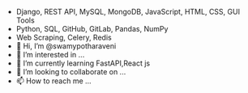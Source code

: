 - Django, REST API, MySQL, MongoDB, JavaScript, HTML, CSS, GUI Tools
- Python, SQL, GitHub, GitLab, Pandas, NumPy
- Web Scraping, Celery, Redis
- 👋 Hi, I’m @swamypotharaveni
- 👀 I’m interested in ...
- 🌱 I’m currently learning FastAPI,React js
- 💞️ I’m looking to collaborate on ...
- 📫 How to reach me ...


<!---
swamypotharaveni/swamypotharaveni is a ✨ special ✨ repository because its `README.md` (this file) appears on your GitHub profile.
You can click the Preview link to take a look at your changes.
--->
